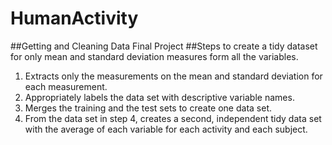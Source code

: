 # HumanActivity
##Getting and Cleaning Data Final Project
##Steps to create a tidy dataset for only mean and standard deviation measures form all the variables.
1. Extracts only the measurements on the mean and standard deviation for each measurement.
2. Appropriately labels the data set with descriptive variable names.
3. Merges the training and the test sets to create one data set.
4. From the data set in step 4, creates a second, independent tidy data set with the average of each variable for each activity and each subject.
